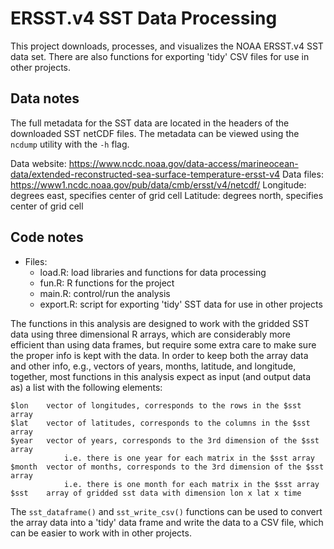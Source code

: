 # ERSST.v4 SST Data Processing

This project downloads, processes, and visualizes the NOAA ERSST.v4 SST data
set. There are also functions for exporting 'tidy' CSV files for use in other
projects.


## Data notes

The full metadata for the SST data are located in the headers of the downloaded
SST netCDF files. The metadata can be viewed using the `ncdump` utility with the
`-h` flag.

Data website: <https://www.ncdc.noaa.gov/data-access/marineocean-data/extended-reconstructed-sea-surface-temperature-ersst-v4>
Data files:   <https://www1.ncdc.noaa.gov/pub/data/cmb/ersst/v4/netcdf/>
Longitude: degrees east, specifies center of grid cell
Latitude: degrees north, specifies center of grid cell


## Code notes

- Files:
    - load.R:   load libraries and functions for data processing
    - fun.R:    R functions for the project
    - main.R:   control/run the analysis
    - export.R: script for exporting 'tidy' SST data for use in other
                projects

The functions in this analysis are designed to work with the gridded SST data
using three dimensional R arrays, which are considerably more efficient than
using data frames, but require some extra care to make sure the proper info is
kept with the data. In order to keep both the array data and other info, e.g.,
vectors of years, months, latitude, and longitude, together, most functions in
this analysis expect as input (and output data as) a list with the following
elements:

    $lon    vector of longitudes, corresponds to the rows in the $sst array
    $lat    vector of latitudes, corresponds to the columns in the $sst array
    $year   vector of years, corresponds to the 3rd dimension of the $sst array
                i.e. there is one year for each matrix in the $sst array
    $month  vector of months, corresponds to the 3rd dimension of the $sst array
                i.e. there is one month for each matrix in the $sst array
    $sst    array of gridded sst data with dimension lon x lat x time

The `sst_dataframe()` and `sst_write_csv()` functions can be used to convert the
array data into a 'tidy' data frame and write the data to a CSV file, which can
be easier to work with in other projects.
